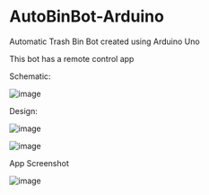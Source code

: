 # AutoBinBot-Arduino
Automatic Trash Bin Bot created using Arduino Uno

This bot has a remote control app

Schematic:

![image](https://user-images.githubusercontent.com/100855236/219855323-639f2d72-79cc-434e-9d3c-1e083b0ed418.png)

Design:

![image](https://user-images.githubusercontent.com/100855236/219855361-4cba9cbe-484e-4121-9eb1-af5ad0949a6a.png)

![image](https://user-images.githubusercontent.com/100855236/219855413-a994c8fb-d8a5-49d6-a942-d111e70d5bdf.png)


App Screenshot

![image](https://user-images.githubusercontent.com/100855236/219855447-60745bae-2548-449b-8292-3ff18a6797a5.png)

